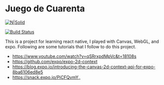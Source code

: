 # Juego de Cuarenta

[![N|Solid](http://pixelartmaker.com/art/1e4ed6ace0977ce.png)](https://fizagameengines.blogspot.com/2019/11/resume.html)

[![Build Status](https://travis-ci.org/joemccann/dillinger.svg?branch=master)](https://travis-ci.org/joemccann/dillinger)

This is a project for learning react native, I played with Canvas, WebGL, and expo.
Following are some tutorials that I follow to do this project.

  - https://www.youtube.com/watch?v=qSRrxpdMpVc&t=18108s
  - https://github.com/expo/expo-2d-context
  - https://blog.expo.io/introducing-the-canvas-2d-context-api-for-expo-8ba6106ed8e5
  - https://snack.expo.io/PiCFQvmY_

